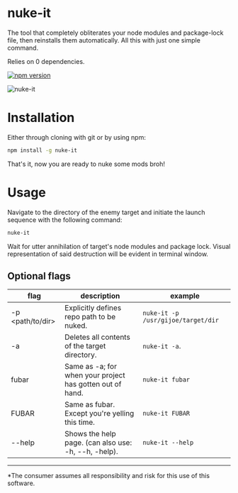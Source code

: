 # nuke-it

The tool that completely obliterates your node modules and package-lock file, then reinstalls them automatically. All this with just one simple command.

Relies on 0 dependencies.

[![npm version](https://badge.fury.io/js/nuke-it.svg)](https://badge.fury.io/js/nuke-it)

![nuke-it](https://raw.github.com/theclayton/nuke-it/main/WATCHME.gif)

# Installation

Either through cloning with git or by using npm:

```bash
npm install -g nuke-it
```
That's it, now you are ready to nuke some mods broh!
# Usage

Navigate to the directory of the enemy target and initiate the launch sequence with the following command:

```bash
nuke-it
```
Wait for utter annihilation of target's node modules and package lock. Visual representation of said destruction will be evident in terminal window.

## Optional flags
| flag             | description | example |
-------------------|-------------|---------|
| -p <path/to/dir> | Explicitly defines repo path to be nuked.                 | `nuke-it -p /usr/gijoe/target/dir` |
| -a               | Deletes all contents of the target directory.             | `nuke-it -a`.    |
| fubar            | Same as -a; for when your project has gotten out of hand. | `nuke-it fubar`  |
| FUBAR            | Same as fubar. Except you're yelling this time.            | `nuke-it FUBAR`  |
| --help           | Shows the help page. (can also use: -h, --h, -help).      | `nuke-it --help` |

____________________________________________

*The consumer assumes all responsibility and risk for this use of this software.
